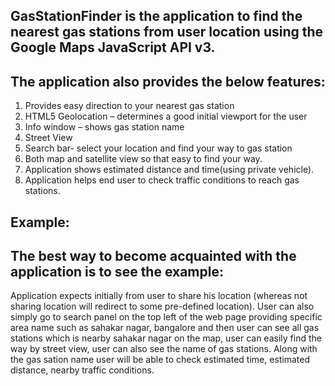 GasStationFinder is the application to find the nearest gas stations from user location using the Google Maps JavaScript API v3.
----------------------------------------------------------------------------------------------------------------------------------------

The application also provides the below features:
--------------------------------------------

1. Provides easy direction to your nearest gas station
2. HTML5 Geolocation – determines a good initial viewport for the user
3. Info window – shows gas station name
4. Street View
5. Search bar- select your location and find your way to gas station
6. Both map and satellite view so that easy to find your way.
7. Application shows estimated distance and time(using private vehicle).
8. Application helps end user to check traffic conditions to reach gas stations.


Example:
--------

The best way to become acquainted with the application is to see the example:
-----------------------------------------------------------------------------

Application expects initially from user to share his location (whereas not sharing location will redirect to some pre-defined location). User can also simply go to search panel on the top left of the web page providing specific area name such as sahakar nagar, bangalore and then user can see all gas stations which is nearby sahakar nagar on the map, user can easily find the way by street view, user can also see the name of gas stations. Along with the gas sation name user will be able to check estimated time, estimated distance, nearby traffic conditions.
